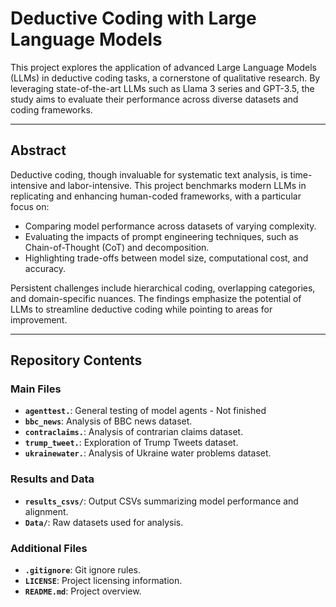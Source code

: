# Deductive Coding with Large Language Models

This project explores the application of advanced Large Language Models (LLMs) in deductive coding tasks, a cornerstone of qualitative research. By leveraging state-of-the-art LLMs such as Llama 3 series and GPT-3.5, the study aims to evaluate their performance across diverse datasets and coding frameworks.

---

## Abstract

Deductive coding, though invaluable for systematic text analysis, is time-intensive and labor-intensive. This project benchmarks modern LLMs in replicating and enhancing human-coded frameworks, with a particular focus on:

- Comparing model performance across datasets of varying complexity.
- Evaluating the impacts of prompt engineering techniques, such as Chain-of-Thought (CoT) and decomposition.
- Highlighting trade-offs between model size, computational cost, and accuracy.

Persistent challenges include hierarchical coding, overlapping categories, and domain-specific nuances. The findings emphasize the potential of LLMs to streamline deductive coding while pointing to areas for improvement.

---

## Repository Contents

### Main Files
- **`agenttest.`**: General testing of model agents - Not finished
- **`bbc_news`**: Analysis of BBC news dataset.
- **`contraclaims.`**: Analysis of contrarian claims dataset.
- **`trump_tweet.`**: Exploration of Trump Tweets dataset.
- **`ukrainewater.`**: Analysis of Ukraine water problems dataset.

### Results and Data
- **`results_csvs/`**: Output CSVs summarizing model performance and alignment.
- **`Data/`**: Raw datasets used for analysis.

### Additional Files
- **`.gitignore`**: Git ignore rules.
- **`LICENSE`**: Project licensing information.
- **`README.md`**: Project overview.


